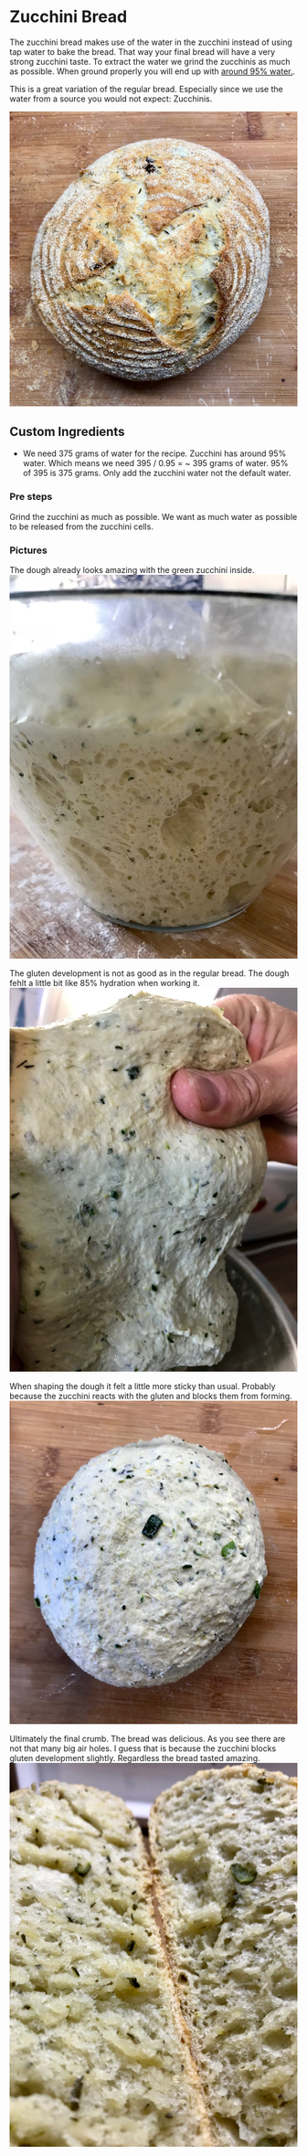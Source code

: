 # Zucchini Bread

The zucchini bread makes use of the water in the zucchini instead of using tap
water to bake the bread. That way your final bread will have a very strong
zucchini taste. To extract the water we grind the zucchinis as
much as possible. When ground properly you will end up with [around 95% water.](http://healthyeating.sfgate.com/list-fruits-vegetable-high-water-content-8958.html).

This is a great variation of the regular bread. Especially since we use the
water from a source you would not expect: Zucchinis.

![The bread from the top](../../images/zucchini-bread-outside.jpg)

## Custom Ingredients

- We need 375 grams of water for the recipe. Zucchini has around 95% water.
  Which means we need 395 / 0.95 = ~ 395 grams of water. 95% of 395 is 375 grams.
  Only add the zucchini water not the default water.

### Pre steps

Grind the zucchini as much as possible. We want as much water as possible to
be released from the zucchini cells.

### Pictures

The dough already looks amazing with the green zucchini inside.
![The dough while resting](../../images/zucchini-bread-yeast.jpg)

The gluten development is not as good as in the regular bread. The dough fehlt
a little bit like 85% hydration when working it.
![The dough has similar properties as regular wheat dough](../../images/zucchini-bread-dough-stretchy.jpg)

When shaping the dough it felt a little more sticky than usual. Probably
because the zucchini reacts with the gluten and blocks them from forming.
![Dough before shaping](../../images/zucchini-bread-dough.jpg)

Ultimately the final crumb. The bread was delicious. As you see there are not
that many big air holes. I guess that is because the zucchini blocks gluten
development slightly. Regardless the bread tasted amazing.
![The final crumb](../../images/zucchini-bread-crumb.jpg)
